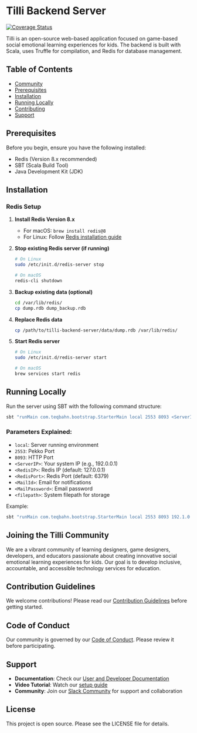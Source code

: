 # **Tilli Backend Server**

[![Coverage Status](https://coveralls.io/repos/github/tillioss/tilli-backend-server/badge.svg?branch=master)](https://coveralls.io/github/tillioss/tilli-backend-server?branch=master)

Tilli is an open-source web-based application focused on game-based social emotional learning experiences for kids. The backend is built with Scala, uses Truffle for compilation, and Redis for database management.

## Table of Contents

- [Community](#joining-the-tilli-community)
- [Prerequisites](#prerequisites)
- [Installation](#installation)
- [Running Locally](#running-locally)
- [Contributing](#contribution-guidelines)
- [Support](#support)

## Prerequisites

Before you begin, ensure you have the following installed:

- Redis (Version 8.x recommended)
- SBT (Scala Build Tool)
- Java Development Kit (JDK)

## Installation

### Redis Setup

1. **Install Redis Version 8.x**

   - For macOS: `brew install redis@8`
   - For Linux: Follow [Redis installation guide](https://redis.io/docs/getting-started/installation/)

2. **Stop existing Redis server (if running)**

   ```bash
   # On Linux
   sudo /etc/init.d/redis-server stop

   # On macOS
   redis-cli shutdown
   ```

3. **Backup existing data (optional)**

   ```bash
   cd /var/lib/redis/
   cp dump.rdb dump_backup.rdb
   ```

4. **Replace Redis data**

   ```bash
   cp /path/to/tilli-backend-server/data/dump.rdb /var/lib/redis/
   ```

5. **Start Redis server**

   ```bash
   # On Linux
   sudo /etc/init.d/redis-server start

   # On macOS
   brew services start redis
   ```

## Running Locally

Run the server using SBT with the following command structure:

```bash
sbt "runMain com.teqbahn.bootstrap.StarterMain local 2553 8093 <ServerIP> <RedisIP>:<RedisPort> <MailId> <MailPassword> <filepath>"
```

### Parameters Explained:

- `local`: Server running environment
- `2553`: Pekko Port
- `8093`: HTTP Port
- `<ServerIP>`: Your system IP (e.g., 192.0.0.1)
- `<RedisIP>`: Redis IP (default: 127.0.0.1)
- `<RedisPort>`: Redis Port (default: 6379)
- `<MailId>`: Email for notifications
- `<MailPassword>`: Email password
- `<filepath>`: System filepath for storage

Example:

```bash
sbt "runMain com.teqbahn.bootstrap.StarterMain local 2553 8093 192.1.0.1 127.0.0.1:6379 your.email@example.com yourpassword /path/to/storage"
```

## Joining the Tilli Community

We are a vibrant community of learning designers, game designers, developers, and educators passionate about creating innovative social emotional learning experiences for kids. Our goal is to develop inclusive, accountable, and accessible technology services for education.

## Contribution Guidelines

We welcome contributions! Please read our [Contribution Guidelines](https://tillioss.github.io/DEPRECATED-tilli-docs/docs/Contribution-Guidelines) before getting started.

## Code of Conduct

Our community is governed by our [Code of Conduct](https://tillioss.github.io/DEPRECATED-tilli-docs/docs/code-of-conduct). Please review it before participating.

## Support

- **Documentation**: Check our [User and Developer Documentation](https://tillioss.github.io/DEPRECATED-tilli-docs/docs/getting-started-developer#installing-tilli-server)
- **Video Tutorial**: Watch our [setup guide](https://drive.google.com/file/d/1DftDb_z109lvuRV8l0URmPbI6XOAVwEt/view?usp=sharing)
- **Community**: Join our [Slack Community](https://join.slack.com/t/tilliopensour-wyp9205/shared_invite/zt-206f4f11s-HoII8Kob45f6WK3GPIIi6g) for support and collaboration

## License

This project is open source. Please see the LICENSE file for details.
